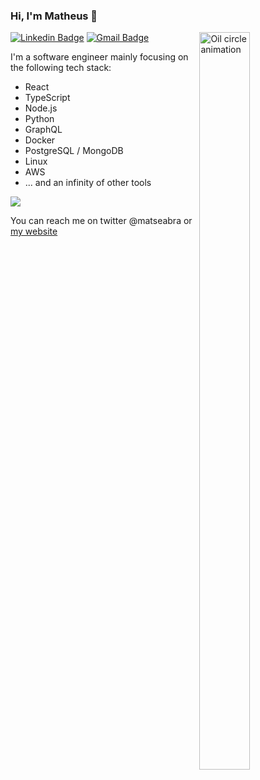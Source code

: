 ### Hi, I'm Matheus 👋

<a href="https://dribbble.com/shots/1430999-oily-circle-gif">
  <img align="right" src="https://cdn.dribbble.com/users/406059/screenshots/1430999/dribbble_orange.gif" alt="Oil circle animation" width=40% height=55% />
</a>

[![Linkedin Badge](https://img.shields.io/badge/-Matheus%20Seabra-4da54f?style=flat-square&logo=Linkedin&logoColor=white&link=https://www.linkedin.com/in/matheus-seabra-080ab3b7/)](https://www.linkedin.com/in/matheus-seabra-080ab3b7/) 
[![Gmail Badge](https://img.shields.io/badge/-matheusvieiracoelho@gmail.com-4da54f?style=flat-square&logo=Gmail&logoColor=white&link=mailto:matheusvieiracoelho@gmail.com)](mailto:matheusvieiracoelho@gmail.com)

I'm a software engineer mainly focusing on the following tech stack:

- React
- TypeScript
- Node.js
- Python
- GraphQL
- Docker
- PostgreSQL / MongoDB
- Linux
- AWS
- ... and an infinity of other tools

![](https://github-readme-stats.vercel.app/api?username=matheuseabra&count_private=true&show_icons=true&theme=dark)

You can reach me on twitter @matseabra or [my website](http://matheuseabra.me/#contact)


